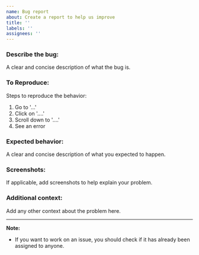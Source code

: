```yaml
---
name: Bug report
about: Create a report to help us improve
title: ''
labels: ''
assignees: ''
---
```


### **Describe the bug:**

A clear and concise description of what the bug is.

### **To Reproduce:**

Steps to reproduce the behavior:

1. Go to '...'
2. Click on '....'
3. Scroll down to '....'
4. See an error

### **Expected behavior:**

A clear and concise description of what you expected to happen.

### **Screenshots:**

If applicable, add screenshots to help explain your problem.

### **Additional context:**

Add any other context about the problem here.

<hr/>

**Note:**

- If you want to work on an issue, you should check if it has already been assigned to anyone.
